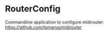 RouterConfig
============

Commandline application to configure midirouter: https://github.com/tomarus/midirouter